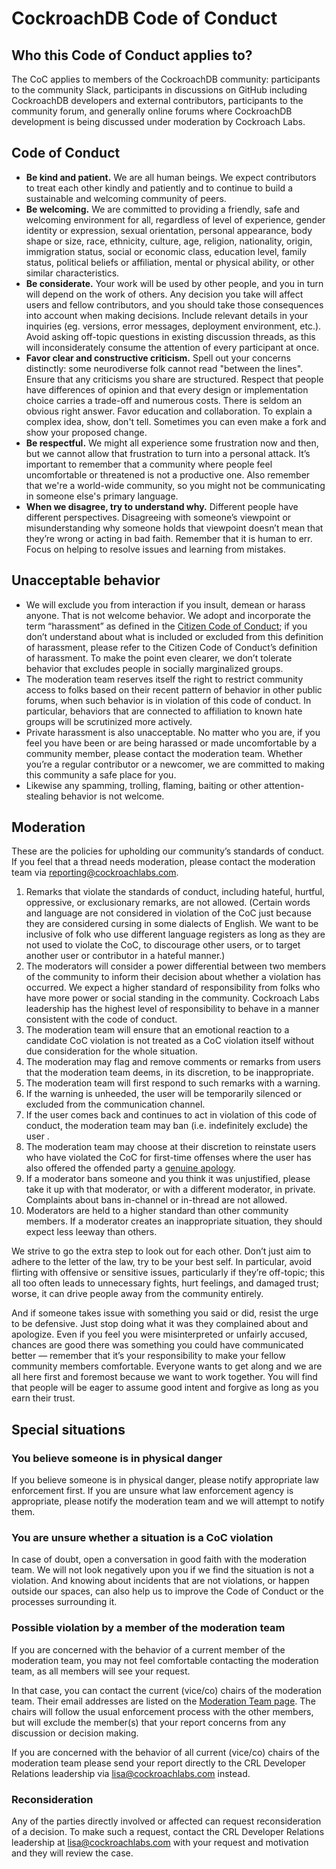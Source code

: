 # CockroachDB Code of Conduct

## Who this Code of Conduct applies to?
The CoC applies to members of the CockroachDB community: participants to the community Slack, participants in discussions on GitHub including CockroachDB developers and external contributors, participants to the community forum, and generally online forums where CockroachDB development is being discussed under moderation by Cockroach Labs.

## Code of Conduct
- **Be kind and patient.** We are all human beings. We expect contributors to treat each other kindly and patiently and to continue to build a sustainable and welcoming community of peers.
- **Be welcoming.** We are committed to providing a friendly, safe and welcoming environment for all, regardless of level of experience, gender identity or expression, sexual orientation, personal appearance, body shape or size, race, ethnicity, culture, age, religion, nationality, origin, immigration status, social or economic class, education level, family status, political beliefs or affiliation, mental or physical ability, or other similar characteristics.
- **Be considerate.** Your work will be used by other people, and you in turn will depend on the work of others. Any decision you take will affect users and fellow contributors, and you should take those consequences into account when making decisions. Include relevant details in your inquiries (eg. versions, error messages, deployment environment, etc.). Avoid asking off-topic questions in existing discussion threads, as this will inconsiderately consume the attention of every participant at once.
- **Favor clear and constructive criticism.** Spell out your concerns distinctly: some neurodiverse folk cannot read "between the lines". Ensure that any criticisms you share are structured. Respect that people have differences of opinion and that every design or implementation choice carries a trade-off and numerous costs. There is seldom an obvious right answer. Favor education and collaboration. To explain a complex idea, show, don't tell. Sometimes you can even make a fork and show your proposed change.
- **Be respectful.** We might all experience some frustration now and then, but we cannot allow that frustration to turn into a personal attack. It’s important to remember that a community where people feel uncomfortable or threatened is not a productive one. Also remember that we're a world-wide community, so you might not be communicating in someone else's primary language.
- **When we disagree, try to understand why.** Different people have different perspectives. Disagreeing with someone’s viewpoint or  misunderstanding why someone holds that viewpoint doesn’t mean that they’re wrong or acting in bad faith. Remember that it is human to err. Focus on helping to resolve issues and learning from mistakes.

## Unacceptable behavior
- We will exclude you from interaction if you insult, demean or harass anyone. That is not welcome behavior. We adopt and incorporate the term “harassment” as  defined in the [Citizen Code of Conduct](https://github.com/stumpsyn/policies/blob/master/citizen_code_of_conduct.md#4-unacceptable-behavior); if you don’t understand about what is included or excluded from this definition of harassment, please refer to the Citizen Code of Conduct’s definition of harassment. To make the point even clearer, we don’t tolerate behavior that excludes people in socially marginalized groups.
- The moderation team reserves itself the right to restrict community access to folks based on their recent pattern of behavior in other public forums, when such behavior is in violation of this code of conduct. In particular, behaviors that are connected to affiliation to known hate groups will be scrutinized more actively. 
- Private harassment is also unacceptable. No matter who you are, if you feel you have been or are being harassed or made uncomfortable by a community member, please contact the moderation team. Whether you’re a regular contributor or a newcomer, we are committed to making this community a safe place for you.
- Likewise any spamming, trolling, flaming, baiting or other attention-stealing behavior is not welcome.
## Moderation
These are the policies for upholding our community’s standards of conduct. If you feel that a thread needs moderation, please contact the moderation team via <reporting@cockroachlabs.com>.

1. Remarks that violate the standards of conduct, including hateful, hurtful, oppressive, or exclusionary remarks, are not allowed. (Certain words and language are not considered in violation of the CoC just because they are considered cursing in some dialects of English. We want to be inclusive of folk who use different language registers as long as they are not used to violate the CoC, to discourage other users, or to target another user or contributor in a hateful manner.)
2. The moderators will consider a power differential between two members of the community to inform their decision about whether a violation has occurred. We expect a higher standard of responsibility from folks who have more power or social standing in the community. Cockroach Labs leadership has the highest level of responsibility to behave in a manner consistent with the code of conduct.
3. The moderation team will ensure that an emotional reaction to a candidate CoC violation is not treated as a CoC violation itself without due consideration for the whole situation. 
4. The moderation may flag and remove comments or remarks from users that the moderation team deems, in its discretion, to be inappropriate.
5. The moderation team will first respond to such remarks with a warning.
6. If the warning is unheeded, the user will be temporarily silenced or excluded from the communication channel.
7. If the user comes back and continues to act in violation of this code of conduct, the moderation team may ban (i.e. indefinitely exclude) the user .
8. The moderation team may choose at their discretion to reinstate  users who have violated the CoC for first-time offenses where the user has also offered the offended party a [genuine apology](https://www.psychologicalscience.org/news/minds-business/effective-apologies-include-six-elements.html).
9. If a moderator bans someone and you think it was unjustified, please take it up with that moderator, or with a different moderator, in private. Complaints about bans in-channel or in-thread are not allowed.
10. Moderators are held to a higher standard than other community members. If a moderator creates an inappropriate situation, they should expect less leeway than others.

We strive to go the extra step to look out for each other. Don’t just aim to adhere to the letter of the law, try to be your best self. In particular, avoid flirting with offensive or sensitive issues, particularly if they’re off-topic; this all too often leads to unnecessary fights, hurt feelings, and damaged trust; worse, it can drive people away from the community entirely.

And if someone takes issue with something you said or did, resist the urge to be defensive. Just stop doing what it was they complained about and apologize. Even if you feel you were  misinterpreted or unfairly accused, chances are good there was something you could have communicated better — remember that it’s your responsibility to make your fellow community members comfortable. Everyone wants to get along and we are all here first and foremost because we want to work together. You will find that people will be eager to assume good intent and forgive as long as you earn their trust.

## Special situations
### You believe someone is in physical danger
If you believe someone is in physical danger, please notify appropriate law enforcement first. If you are unsure what law enforcement agency is appropriate, please notify the moderation team and we will attempt to notify them.
### You are unsure whether a situation is a CoC violation
In case of doubt, open a conversation in good faith with the moderation team. We will not look negatively upon you if we find the situation is not a violation. And knowing about incidents that are not violations, or happen outside our spaces, can also help us to improve the Code of Conduct or the processes surrounding it.
### Possible violation by a member of the moderation team
If you are concerned with the behavior of a current member of the moderation team, you may not feel comfortable contacting the moderation team, as all members will see your request.

In that case, you can contact the current (vice/co) chairs of the moderation team. Their email addresses are listed on the [Moderation Team page](https://github.com/cockroachdb/code-of-conduct/blob/main/moderation-team.md). The chairs will follow the usual enforcement process with the other members, but will exclude the member(s) that your report concerns from any discussion or decision making.

If you are concerned with the behavior of all current (vice/co) chairs of the moderation team please send your report directly to the CRL Developer Relations leadership via <lisa@cockroachlabs.com> instead.
### Reconsideration
Any of the parties directly involved or affected can request reconsideration of a decision. To make such a request, contact the CRL Developer Relations leadership at <lisa@cockroachlabs.com> with your request and motivation and they will review the case.
